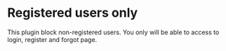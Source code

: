 Registered users only
=====================

This plugin block non-registered users. You only will be able to access to login, register and forgot page. 